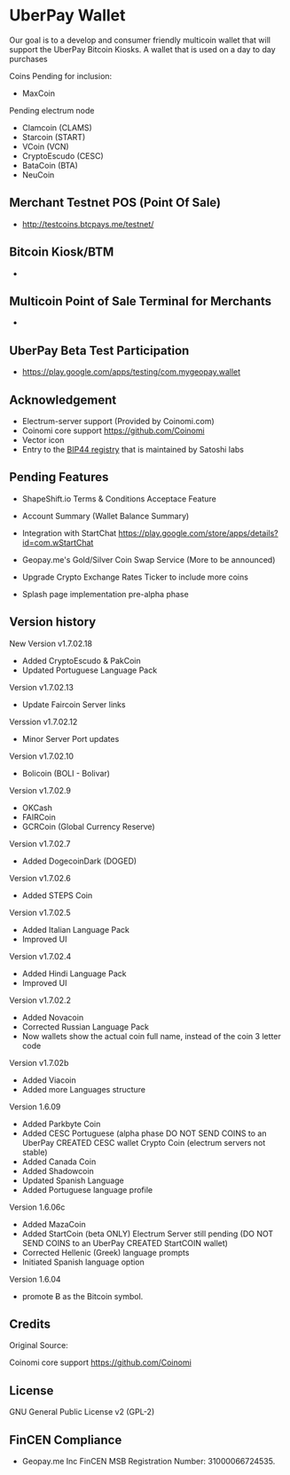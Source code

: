 UberPay Wallet
===============

Our goal is to a develop and consumer friendly multicoin wallet that will support the UberPay Bitcoin Kiosks. A wallet that is used on a day to day purchases


Coins Pending for inclusion:

- MaxCoin

Pending electrum node

- Clamcoin (CLAMS)
- Starcoin (START)
- VCoin (VCN)
- CryptoEscudo (CESC)
- BataCoin (BTA)
- NeuCoin


## Merchant Testnet POS (Point Of Sale)

- http://testcoins.btcpays.me/testnet/

## Bitcoin Kiosk/BTM
-

## Multicoin Point of Sale Terminal for Merchants

-

## UberPay Beta Test Participation

- https://play.google.com/apps/testing/com.mygeopay.wallet

## Acknowledgement

* Electrum-server support (Provided by Coinomi.com)
* Coinomi core support https://github.com/Coinomi
* Vector icon
* Entry to the [BIP44 registry](https://github.com/satoshilabs/docs/blob/master/slips/slip-0044.rst) that is maintained by Satoshi labs

## Pending Features

- ShapeShift.io Terms & Conditions Acceptace Feature
- Account Summary (Wallet Balance Summary)
- Integration with StartChat https://play.google.com/store/apps/details?id=com.wStartChat
- Geopay.me's Gold/Silver Coin Swap Service (More to be announced)
- Upgrade Crypto Exchange Rates Ticker to include more coins

- Splash page implementation pre-alpha phase


## Version history

New Version v1.7.02.18

- Added CryptoEscudo & PakCoin 
- Updated Portuguese Language Pack

Version v1.7.02.13

- Update Faircoin Server links

Verssion v1.7.02.12

- Minor Server Port updates

Version v1.7.02.10

- Bolicoin (BOLI - Bolivar)

Version v1.7.02.9

- OKCash
- FAIRCoin
- GCRCoin (Global Currency Reserve)

Version v1.7.02.7

- Added DogecoinDark (DOGED)

Version v1.7.02.6

- Added STEPS Coin


Version v1.7.02.5

- Added Italian Language Pack
- Improved UI


Version v1.7.02.4

- Added Hindi Language Pack
- Improved UI


Version v1.7.02.2

- Added Novacoin
- Corrected Russian Language Pack
- Now wallets show the actual coin full name, instead of the coin 3 letter code


Version v1.7.02b

- Added Viacoin
- Added more Languages structure

Version 1.6.09

- Added Parkbyte Coin
- Added CESC Portuguese (alpha phase DO NOT SEND COINS to an UberPay CREATED CESC wallet Crypto Coin (electrum servers not stable)
- Added Canada Coin
- Added Shadowcoin
- Updated Spanish Language
- Added Portuguese language profile


Version 1.6.06c

- Added MazaCoin
- Added StartCoin (beta ONLY) Electrum Server still pending (DO NOT SEND COINS to an UberPay CREATED StartCOIN wallet)
- Corrected Hellenic (Greek) language prompts
- Initiated Spanish language option

Version 1.6.04
-  promote Ƀ as the Bitcoin symbol.

## Credits

Original Source:

Coinomi core support https://github.com/Coinomi

## License

GNU General Public License v2 (GPL-2)

## FinCEN Compliance

- Geopay.me Inc FinCEN MSB Registration Number: 31000066724535.
